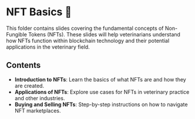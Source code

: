 # NFT Basics 🎨

This folder contains slides covering the fundamental concepts of Non-Fungible Tokens (NFTs). These slides will help veterinarians understand how NFTs function within blockchain technology and their potential applications in the veterinary field.

## Contents

- **Introduction to NFTs**: Learn the basics of what NFTs are and how they are created.
- **Applications of NFTs**: Explore use cases for NFTs in veterinary practice and other industries.
- **Buying and Selling NFTs**: Step-by-step instructions on how to navigate NFT marketplaces.
